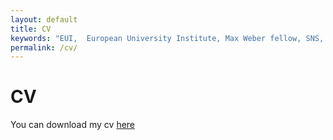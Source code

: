 ```yaml
---
layout: default
title: CV
keywords: "EUI,  European University Institute, Max Weber fellow, SNS, Scuola Normale Superiore, LUISS, LUISS Guido Carli, post-doc, mario quaranta, publications, cv, CV, political science, sociology, political sociology, political protest, economic crisis, political participation, research, articles, article, Scuola Normale Superiore, book, books, conference, paper, researchgate, academia, googe scholar, scholar, dipartimento di scienze politiche, department of political science, democracy, political, social, european, participation, political science, social media"
permalink: /cv/
---
```


# CV

You can download my cv [here](/cv-quaranta-web.pdf)
